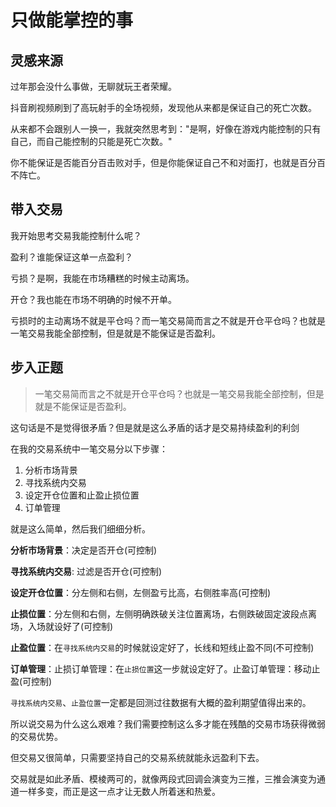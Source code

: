 # 只做能掌控的事

## 灵感来源
过年那会没什么事做，无聊就玩王者荣耀。

抖音刷视频刷到了高玩射手的全场视频，发现他从来都是保证自己的死亡次数。

从来都不会跟别人一换一，我就突然思考到："是啊，好像在游戏内能控制的只有自己，而自己能控制的只能是死亡次数。"

你不能保证是否能百分百击败对手，但是你能保证自己不和对面打，也就是百分百不阵亡。


## 带入交易
我开始思考交易我能控制什么呢？

盈利？谁能保证这单一点盈利？

亏损？是啊，我能在市场糟糕的时候主动离场。

开仓？我也能在市场不明确的时候不开单。

亏损时的主动离场不就是平仓吗？而一笔交易简而言之不就是开仓平仓吗？也就是一笔交易我能全部控制，但是就是不能保证是否盈利。

## 步入正题
> 一笔交易简而言之不就是开仓平仓吗？也就是一笔交易我能全部控制，但是就是不能保证是否盈利。

这句话是不是觉得很矛盾？但是就是这么矛盾的话才是交易持续盈利的利剑

在我的交易系统中一笔交易分以下步骤：
1. 分析市场背景
2. 寻找系统内交易
3. 设定开仓位置和止盈止损位置
4. 订单管理

就是这么简单，然后我们细细分析。

**分析市场背景**：决定是否开仓(可控制)

**寻找系统内交易**: 过滤是否开仓(可控制)

**设定开仓位置**：分左侧和右侧，左侧盈亏比高，右侧胜率高(可控制)

**止损位置**：分左侧和右侧，左侧明确跌破关注位置离场，右侧跌破固定波段点离场，入场就设好了(可控制)

**止盈位置**：在`寻找系统内交易`的时候就设定好了，长线和短线止盈不同(不可控制)

**订单管理**：止损订单管理：在`止损位置`这一步就设定好了。止盈订单管理：移动止盈(可控制)

`寻找系统内交易`、`止盈位置`一定都是回测过往数据有大概的盈利期望值得出来的。

所以说交易为什么这么艰难？我们需要控制这么多才能在残酷的交易市场获得微弱的交易优势。

但交易又很简单，只需要坚持自己的交易系统就能永远盈利下去。

交易就是如此矛盾、模棱两可的，就像两段式回调会演变为三推，三推会演变为通道一样多变，而正是这一点才让无数人所着迷和热爱。